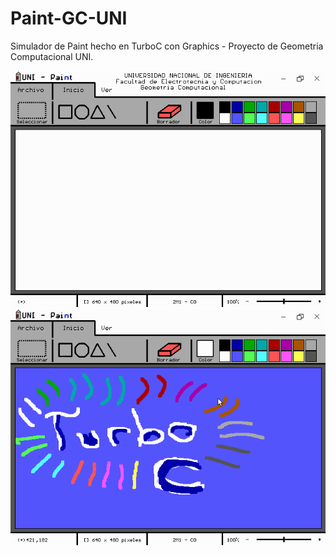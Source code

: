 # Paint-GC-UNI

Simulador de Paint hecho en TurboC con Graphics - Proyecto de Geometria Computacional UNI.

![img](https://github.com/Zenovya/Paint-GC-UNI/blob/main/img.png)
<br/>
![img](https://github.com/Zenovya/Paint-GC-UNI/blob/main/img1.png)
